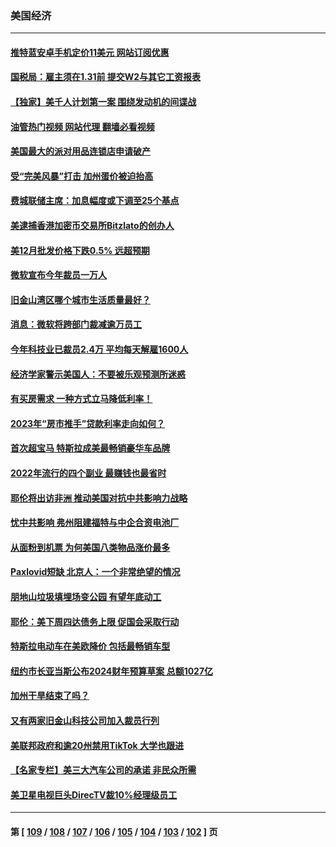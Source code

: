 ### 美国经济
---
#### [推特蓝安卓手机定价11美元 网站订阅优惠](../../pages/ncid1078158/n13911120.md?01200045) 
#### [国税局：雇主须在1.31前 提交W2与其它工资报表](../../pages/ncid1078158/n13910508.md?01200045) 
#### [【独家】美千人计划第一案 围绕发动机的间谍战](../../pages/ncid1078158/n13910609.md?01200045) 
#### [油管热门视频 网站代理 翻墙必看视频](http://138.2.39.72:81/youtube.html?epic-marker?01200045)
#### [美国最大的派对用品连锁店申请破产](../../pages/ncid1078158/n13910368.md?01200045) 
#### [受“完美风暴”打击 加州蛋价被迫抬高](../../pages/ncid1078158/n13910385.md?01200045) 
#### [费城联储主席：加息幅度或下调至25个基点](../../pages/ncid1078158/n13910356.md?01200045) 
#### [美逮捕香港加密币交易所Bitzlato的创办人](../../pages/ncid1078158/n13910261.md?01200045) 
#### [美12月批发价格下跌0.5% 远超预期](../../pages/ncid1078158/n13910227.md?01200045) 
#### [微软宣布今年裁员一万人](../../pages/ncid1078158/n13910218.md?01200045) 
#### [旧金山湾区哪个城市生活质量最好？](../../pages/ncid1078158/n13909799.md?01200045) 
#### [消息：微软将跨部门裁减逾万员工](../../pages/ncid1078158/n13909515.md?01200045) 
#### [今年科技业已裁员2.4万 平均每天解雇1600人](../../pages/ncid1078158/n13909476.md?01200045) 
#### [经济学家警示美国人：不要被乐观预测所迷惑](../../pages/ncid1078158/n13908289.md?01200045) 
#### [有买房需求 一种方式立马降低利率！](../../pages/ncid1078158/n13908155.md?01200045) 
#### [2023年“房市推手”贷款利率走向如何？](../../pages/ncid1078158/n13907940.md?01200045) 
#### [首次超宝马 特斯拉成美最畅销豪华车品牌](../../pages/ncid1078158/n13906659.md?01200045) 
#### [2022年流行的四个副业 最赚钱也最省时](../../pages/ncid1078158/n13906984.md?01200045) 
#### [耶伦将出访非洲 推动美国对抗中共影响力战略](../../pages/ncid1078158/n13907150.md?01200045) 
#### [忧中共影响 弗州阻建福特与中企合资电池厂](../../pages/ncid1078158/n13907096.md?01200045) 
#### [从面粉到机票 为何美国八类物品涨价最多](../../pages/ncid1078158/n13906994.md?01200045) 
#### [Paxlovid短缺 北京人：一个非常绝望的情况](../../pages/ncid1078158/n13906440.md?01200045) 
#### [朋地山垃圾填埋场变公园 有望年底动工](../../pages/ncid1078158/n13906672.md?01200045) 
#### [耶伦：美下周四达债务上限 促国会采取行动](../../pages/ncid1078158/n13906554.md?01200045) 
#### [特斯拉电动车在美欧降价 包括最畅销车型](../../pages/ncid1078158/n13906432.md?01200045) 
#### [纽约市长亚当斯公布2024财年预算草案 总额1027亿](../../pages/ncid1078158/n13905977.md?01200045) 
#### [加州干旱结束了吗？](../../pages/ncid1078158/n13905922.md?01200045) 
#### [又有两家旧金山科技公司加入裁员行列](../../pages/ncid1078158/n13905913.md?01200045) 
#### [美联邦政府和逾20州禁用TikTok 大学也跟进](../../pages/ncid1078158/n13905641.md?01200045) 
#### [【名家专栏】美三大汽车公司的承诺 非民众所需](../../pages/ncid1078158/n13905510.md?01200045) 
#### [美卫星电视巨头DirecTV裁10%经理级员工](../../pages/ncid1078158/n13905593.md?01200045) 

---
#### 第 [ [109](./109.md?01200045) / [108](./108.md?01200045) / [107](./107.md?01200045) / [106](./106.md?01200045) / [105](./105.md?01200045) / [104](./104.md?01200045) / [103](./103.md?01200045) / [102](./102.md?01200045) ] 页

